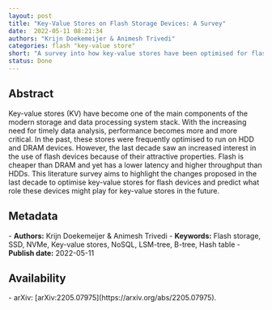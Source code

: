 ```yaml
---
layout: post
title: "Key-Value Stores on Flash Storage Devices: A Survey"
date:  2022-05-11 08:21:34
authors: "Krijn Doekemeijer & Animesh Trivedi"
categories: flash "key-value store"
short: "A survey into how key-value stores have been optimised for flash storage in the past decade (~2010 to ~2022)"
status: Done
---
```


<h2>Abstract</h2>
Key-value stores (KV) have become one of the main components of the modern storage and data processing system
stack. With the increasing need for timely data analysis, performance becomes more and more critical. In the past, these
stores were frequently optimised to run on HDD and DRAM
devices. However, the last decade saw an increased interest in
the use of flash devices because of their attractive properties.
Flash is cheaper than DRAM and yet has a lower latency and
higher throughput than HDDs. This literature survey aims to
highlight the changes proposed in the last decade to optimise
key-value stores for flash devices and predict what role these
devices might play for key-value stores in the future.

<h2>Metadata</h2>
- <b>Authors:</b> Krijn Doekemeijer & Animesh Trivedi
- <b>Keywords:</b> Flash storage, SSD, NVMe, Key-value stores,
NoSQL, LSM-tree, B-tree, Hash table
- <b>Publish date:</b> 2022-05-11

<h2>Availability</h2>
- arXiv: [arXiv:2205.07975](https://arxiv.org/abs/2205.07975).
